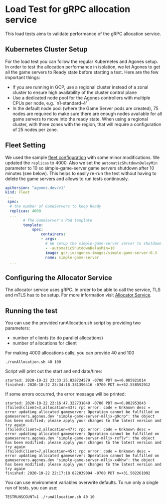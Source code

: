 # Load Test for gRPC allocation service

This load tests aims to validate performance of the gRPC allocation service.

## Kubernetes Cluster Setup

For the load test you can follow the regular Kubernetes and Agones setup. In order to test the allocation performance in isolation, we let Agones to get all
the game servers to Ready state before starting a test.
Here are the few important things:
- If you are running in GCP, use a regional cluster instead of a zonal cluster to ensure high availability of the cluster control plane
- Use a dedicated node pool for the Agones controllers with multiple CPUs per node, e.g. `n1-standard-4'
- In the default node pool (where the Game Server pods are created), 75 nodes are required to make sure there are enough nodes available for all game servers to move into the ready state. When using a regional cluster, with three zones with the region, that will require a configuration of 25 nodes per zone.

## Fleet Setting

We used the sample [fleet configuration](./fleet.yaml) with some minor modifications. We updated the `replicas` to 4000.
Also we set the `automaticShutdownDelayMin` parameter to 10 so simple-game-server game servers shutdown after 10
minutes (see below).
This helps to easily re-run the test without having to delete the game servers and allows to run tests continously.

```yaml
apiVersion: "agones.dev/v1"
kind: Fleet
 ...
 spec:
  # the number of GameServers to keep Ready
  replicas: 4000
  ...
        # The GameServer's Pod template
        template:
            spec:
                containers:
                - args:
                  # We setup the simple-game-server server to shutdown 10 mins after allocation
                  - -automaticShutdownDelayMin=10
                  image: gcr.io/agones-images/simple-game-server:0.3
                  name: simple-game-server
  ...
```

## Configuring the Allocator Service

The allocator service uses gRPC. In order to be able to call the service, TLS and mTLS has to be setup.
For more information visit [Allocator Service](https://agones.dev/site/docs/advanced/allocator-service/).

## Running the test

You can use the provided runAllocation.sh script by providing two parameters: 
- number of clients (to do parallel allocations)
- number of allocations for client

For making 4000 allocations calls, you can provide 40 and 100

```
./runAllocation.sh 40 100
```

Script will print out the start and end date/time:
```
started: 2020-10-22 23:33:25.828724579 -0700 PDT m=+0.005921014
finished: 2020-10-22 23:34:18.381396416 -0700 PDT m=+52.558592912
```

If some errors occurred, the error message will be printed:
```
started: 2020-10-22 22:16:47.322731849 -0700 PDT m=+0.002953843
(failed(client=3,allocation=43): rpc error: code = Unknown desc = error updating allocated gameserver: Operation cannot be fulfilled on gameservers.agones.dev "simple-game-server-mlljx-g9crp": the object has been modified; please apply your changes to the latest version and try again
(failed(client=2,allocation=47): rpc error: code = Unknown desc = error updating allocated gameserver: Operation cannot be fulfilled on gameservers.agones.dev "simple-game-server-mlljx-rxflv": the object has been modified; please apply your changes to the latest version and try again
(failed(client=7,allocation=45): rpc error: code = Unknown desc = error updating allocated gameserver: Operation cannot be fulfilled on gameservers.agones.dev "simple-game-server-mlljx-x4khw": the object has been modified; please apply your changes to the latest version and try again
finished: 2020-10-22 22:17:18.822039094 -0700 PDT m=+31.502261092
```

You can use environment variables overwrite defaults. To run only a single run of tests, you can use:
```
TESTRUNSCOUNT=1 ./runAllocation.sh 40 10
```
